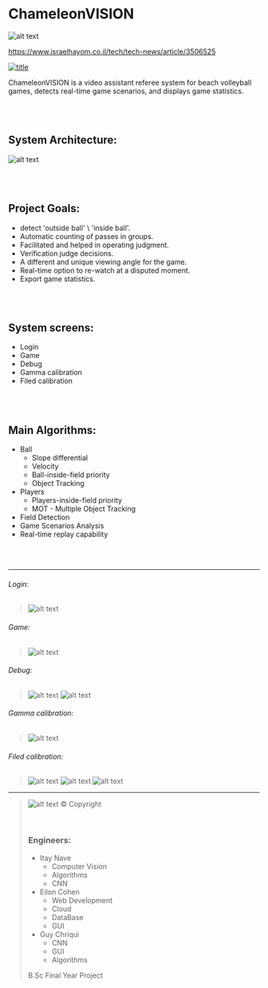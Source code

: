 # ChameleonVISION 
![alt text](/github_images/Main.png)

https://www.israelhayom.co.il/tech/tech-news/article/3506525

[![title](/github_images/youtube.png "ChameleonVISION - video assistant referee system for beach volleyball games")](https://www.youtube.com/watch?v=UwBT0xUOck4&ab_channel=ItayNave)

ChameleonVISION is a video assistant referee system for beach volleyball games, detects real-time game scenarios, and displays game statistics.

<p>
<br />
<br />
</p>

## System Architecture:
![alt text](/github_images/system_architecture.png)

<p>
<br />
<br />
</p>

## Project Goals:
* detect 'outside ball' \ 'inside ball'.
* Automatic counting of passes in groups.
* Facilitated and helped in operating judgment.
* Verification judge decisions.
* A different and unique viewing angle for the game.
* Real-time option to re-watch at a disputed moment.
* Export game statistics. 

<p>
<br />
<br />
</p>

## System screens:
* Login
* Game
* Debug
* Gamma calibration
* Filed calibration


<p>
<br />
<br />
</p>

## Main Algorithms:
* Ball
  - Slope differential
  - Velocity
  - Ball-inside-field priority
  - Object Tracking
* Players
  - Players-inside-field priority
  - MOT - Multiple Object Tracking
* Field Detection 
* Game Scenarios Analysis
* Real-time replay capability

<p>
<br />
<br />
</p>

_______________________________________________________________________________________________________________

###### Login:
> ![alt text](/github_images/login_screen.png)

###### Game:
> ![alt text](/github_images/game_screen.png)

###### Debug:
> ![alt text](/github_images/debug_screen.png)
> ![alt text](/github_images/debug_screen2.png)

###### Gamma calibration:
> ![alt text](/github_images/Calibrate_screen.png)

###### Filed calibration:
> ![alt text](/github_images/field_calibration_screen.png)
> ![alt text](/github_images/field_calibration_screen2.png)
> ![alt text](/github_images/field_calibration_screen3.png)

___________________________________________________________________________________
> ![alt text](/assets/ChameleonVISION.png)
> © Copyright
> 
> <p>
> <br />
> </p>
> 
> ### Engineers:
> * Itay Nave
>   - Computer Vision
>   - Algorithms
>   - CNN 
> * Eilon Cohen
>   - Web Development
>   - Cloud
>   - DataBase
>   - GUI
> * Guy Chriqui
>   - CNN
>   - GUI
>   - Algorithms
>
>
> B.Sc Final Year Project
